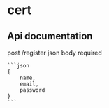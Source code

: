 # cert
## Api documentation

post 
    /register
    json body required
    
    ```json
    {
        name,
        email,
        password
    }
    ```
